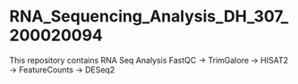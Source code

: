 # RNA_Sequencing_Analysis_DH_307_200020094
 This repository contains RNA Seq Analysis FastQC -> TrimGalore -> HISAT2 -> FeatureCounts -> DESeq2
